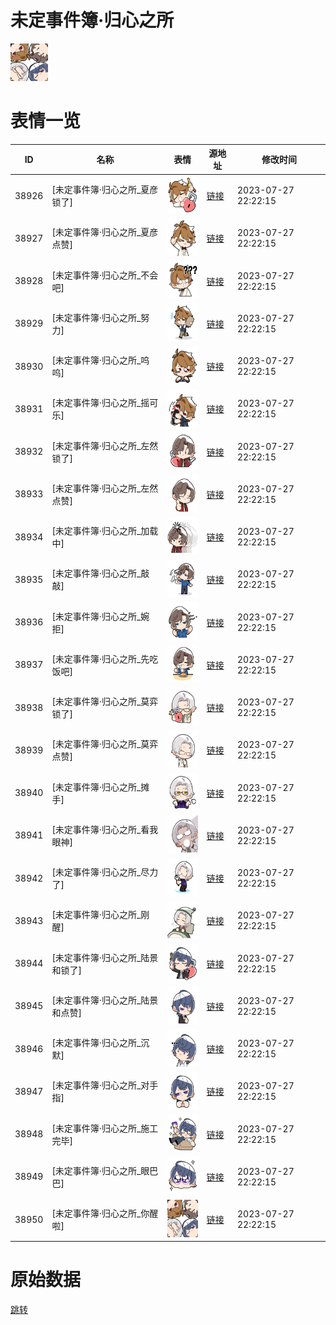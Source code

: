 # 未定事件簿·归心之所

<img src="./cover.png" height="60" alt="cover" />

# 表情一览

|ID|名称|表情|源地址|修改时间|
|----|----|----|----|----|
|38926|[未定事件簿·归心之所_夏彦锁了]|<img src="./pic/038926_%5B未定事件簿·归心之所_夏彦锁了%5D.png" height="60" alt="夏彦锁了"/>|[链接](https://i0.hdslb.com/bfs/emote/ca25c3a2ea7657a214be189d907158eab223a7a0.png)|2023-07-27 22:22:15|
|38927|[未定事件簿·归心之所_夏彦点赞]|<img src="./pic/038927_%5B未定事件簿·归心之所_夏彦点赞%5D.png" height="60" alt="夏彦点赞"/>|[链接](https://i0.hdslb.com/bfs/emote/b230e2ad4b7bda80e3ea07b96755225e0e78bad1.png)|2023-07-27 22:22:15|
|38928|[未定事件簿·归心之所_不会吧]|<img src="./pic/038928_%5B未定事件簿·归心之所_不会吧%5D.png" height="60" alt="不会吧"/>|[链接](https://i0.hdslb.com/bfs/emote/8e9546277915951c19745835b51c2b8c76c58c42.png)|2023-07-27 22:22:15|
|38929|[未定事件簿·归心之所_努力]|<img src="./pic/038929_%5B未定事件簿·归心之所_努力%5D.png" height="60" alt="努力"/>|[链接](https://i0.hdslb.com/bfs/emote/bd12f5e26590afbec77117afafad6106f385fe02.png)|2023-07-27 22:22:15|
|38930|[未定事件簿·归心之所_呜呜]|<img src="./pic/038930_%5B未定事件簿·归心之所_呜呜%5D.png" height="60" alt="呜呜"/>|[链接](https://i0.hdslb.com/bfs/emote/85629de8a518d540863bc868cd8b6def3956eba3.png)|2023-07-27 22:22:15|
|38931|[未定事件簿·归心之所_摇可乐]|<img src="./pic/038931_%5B未定事件簿·归心之所_摇可乐%5D.png" height="60" alt="摇可乐"/>|[链接](https://i0.hdslb.com/bfs/emote/01207d2235eccb8cc2743ee7ac932fa8108170e7.png)|2023-07-27 22:22:15|
|38932|[未定事件簿·归心之所_左然锁了]|<img src="./pic/038932_%5B未定事件簿·归心之所_左然锁了%5D.png" height="60" alt="左然锁了"/>|[链接](https://i0.hdslb.com/bfs/emote/111303c30733957dfdda9cf1367dce35b8c3ef6d.png)|2023-07-27 22:22:15|
|38933|[未定事件簿·归心之所_左然点赞]|<img src="./pic/038933_%5B未定事件簿·归心之所_左然点赞%5D.png" height="60" alt="左然点赞"/>|[链接](https://i0.hdslb.com/bfs/emote/744cbad7b2c0173620c136515eb1c2e4680e17e1.png)|2023-07-27 22:22:15|
|38934|[未定事件簿·归心之所_加载中]|<img src="./pic/038934_%5B未定事件簿·归心之所_加载中%5D.png" height="60" alt="加载中"/>|[链接](https://i0.hdslb.com/bfs/emote/50e6b4169f3fa6f6348c960be217f0826a6c2a94.png)|2023-07-27 22:22:15|
|38935|[未定事件簿·归心之所_敲敲]|<img src="./pic/038935_%5B未定事件簿·归心之所_敲敲%5D.png" height="60" alt="敲敲"/>|[链接](https://i0.hdslb.com/bfs/emote/be58fecfd2e465c63a142e57ebf8c3c8ed4802d5.png)|2023-07-27 22:22:15|
|38936|[未定事件簿·归心之所_婉拒]|<img src="./pic/038936_%5B未定事件簿·归心之所_婉拒%5D.png" height="60" alt="婉拒"/>|[链接](https://i0.hdslb.com/bfs/emote/642c89a6cf8f33c2ade6b3143874ae23aad3a461.png)|2023-07-27 22:22:15|
|38937|[未定事件簿·归心之所_先吃饭吧]|<img src="./pic/038937_%5B未定事件簿·归心之所_先吃饭吧%5D.png" height="60" alt="先吃饭吧"/>|[链接](https://i0.hdslb.com/bfs/emote/1a0650b2cbf885dbf3b88ece022ecaa05f461494.png)|2023-07-27 22:22:15|
|38938|[未定事件簿·归心之所_莫弈锁了]|<img src="./pic/038938_%5B未定事件簿·归心之所_莫弈锁了%5D.png" height="60" alt="莫弈锁了"/>|[链接](https://i0.hdslb.com/bfs/emote/59c9ef457333b95c74c3a7f71e040d7160deee17.png)|2023-07-27 22:22:15|
|38939|[未定事件簿·归心之所_莫弈点赞]|<img src="./pic/038939_%5B未定事件簿·归心之所_莫弈点赞%5D.png" height="60" alt="莫弈点赞"/>|[链接](https://i0.hdslb.com/bfs/emote/9cf3bce0ea66504ea120f2d95a31616dc4f3f79f.png)|2023-07-27 22:22:15|
|38940|[未定事件簿·归心之所_摊手]|<img src="./pic/038940_%5B未定事件簿·归心之所_摊手%5D.png" height="60" alt="摊手"/>|[链接](https://i0.hdslb.com/bfs/emote/954c0aa585d265f96d3771774eb8bb6f9e3553de.png)|2023-07-27 22:22:15|
|38941|[未定事件簿·归心之所_看我眼神]|<img src="./pic/038941_%5B未定事件簿·归心之所_看我眼神%5D.png" height="60" alt="看我眼神"/>|[链接](https://i0.hdslb.com/bfs/emote/da47579e864fac4b939c102a17a36366f51b40fb.png)|2023-07-27 22:22:15|
|38942|[未定事件簿·归心之所_尽力了]|<img src="./pic/038942_%5B未定事件簿·归心之所_尽力了%5D.png" height="60" alt="尽力了"/>|[链接](https://i0.hdslb.com/bfs/emote/239ab5014427a1b7a6740bd86b0ed9ce93fe877f.png)|2023-07-27 22:22:15|
|38943|[未定事件簿·归心之所_刚醒]|<img src="./pic/038943_%5B未定事件簿·归心之所_刚醒%5D.png" height="60" alt="刚醒"/>|[链接](https://i0.hdslb.com/bfs/emote/0c77444798a324c491d1fcb47c5639511abbff13.png)|2023-07-27 22:22:15|
|38944|[未定事件簿·归心之所_陆景和锁了]|<img src="./pic/038944_%5B未定事件簿·归心之所_陆景和锁了%5D.png" height="60" alt="陆景和锁了"/>|[链接](https://i0.hdslb.com/bfs/emote/ffb1af96d7c191f5ec37a21cb9632c67bee34dfa.png)|2023-07-27 22:22:15|
|38945|[未定事件簿·归心之所_陆景和点赞]|<img src="./pic/038945_%5B未定事件簿·归心之所_陆景和点赞%5D.png" height="60" alt="陆景和点赞"/>|[链接](https://i0.hdslb.com/bfs/emote/e8a79504d0c65e1830f4a316f92735c4a7152133.png)|2023-07-27 22:22:15|
|38946|[未定事件簿·归心之所_沉默]|<img src="./pic/038946_%5B未定事件簿·归心之所_沉默%5D.png" height="60" alt="沉默"/>|[链接](https://i0.hdslb.com/bfs/emote/19d8aa7fcedcf868d09c31470090c0fe159f66db.png)|2023-07-27 22:22:15|
|38947|[未定事件簿·归心之所_对手指]|<img src="./pic/038947_%5B未定事件簿·归心之所_对手指%5D.png" height="60" alt="对手指"/>|[链接](https://i0.hdslb.com/bfs/emote/d74a679ba1e4aff2398ed762639795714a441c87.png)|2023-07-27 22:22:15|
|38948|[未定事件簿·归心之所_施工完毕]|<img src="./pic/038948_%5B未定事件簿·归心之所_施工完毕%5D.png" height="60" alt="施工完毕"/>|[链接](https://i0.hdslb.com/bfs/emote/6142e306cbfd75e61c87eb5346d4011b4b1a298e.png)|2023-07-27 22:22:15|
|38949|[未定事件簿·归心之所_眼巴巴]|<img src="./pic/038949_%5B未定事件簿·归心之所_眼巴巴%5D.png" height="60" alt="眼巴巴"/>|[链接](https://i0.hdslb.com/bfs/emote/5dbd938d30ba7cda28c60f9a1bbbc6790320e40f.png)|2023-07-27 22:22:15|
|38950|[未定事件簿·归心之所_你醒啦]|<img src="./pic/038950_%5B未定事件簿·归心之所_你醒啦%5D.png" height="60" alt="你醒啦"/>|[链接](https://i0.hdslb.com/bfs/emote/b2b2fa3d3dc7e86981441ce85dde8afcf98ce9b1.png)|2023-07-27 22:22:15|

# 原始数据

[跳转](./raw.json)

